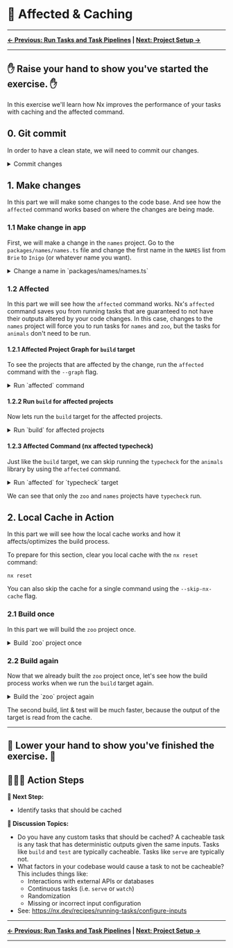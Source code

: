 # 📖 Affected & Caching

---

**[← Previous: Run Tasks and Task Pipelines](./02-task-pipelines.md) | [Next: Project Setup →](./04-project-setup.md)**

---

✋ Raise your hand to show you've started the exercise. ✋
---

In this exercise we'll learn how Nx improves the performance of your tasks with caching and the affected command.

## 0. Git commit
In order to have a clean state, we will need to commit our changes. 

<details>
  <summary>Commit changes</summary>

```bash
git commit -a -m "initial setup"
```

or just use the IDE to commit the changes.

</details>  

## 1. Make changes
In this part we will make some changes to the code base. And see how the `affected` command works based on where the changes are being made.

### 1.1 Make change in app
First, we will make a change in the `names` project. Go to the `packages/names/names.ts` file and change the first name in the `NAMES` list from `Brie` to `Inigo` (or whatever name you want).

<details>
  <summary>Change a name in `packages/names/names.ts`</summary>

```diff
- "Brie",
+ "Inigo",
```

</details>

### 1.2 Affected
In this part we will see how the `affected` command works. Nx's `affected` command saves you from running tasks that are guaranteed to not have their outputs altered by your code changes.  In this case, changes to the `names` project will force you to run tasks for `names` and `zoo`, but the tasks for `animals` don't need to be run.

#### 1.2.1 Affected Project Graph for `build` target
To see the projects that are affected by the change, run the `affected` command with the `--graph` flag.

<details>
  <summary>Run `affected` command</summary>

```bash
nx graph --affected
```

The output should look like this:

![nx-affected-with-change.png](images/nx-affected-with-change.png)


</details>

#### 1.2.2 Run `build` for affected projects
Now lets run the `build` target for the affected projects.

<details>
  <summary>Run `build` for affected projects</summary>

```bash
nx affected --target build
```

The output should look like this:

```
❯ nx affected --target build

 NX   Affected criteria defaulted to --base=main --head=HEAD



   ✔  nx run @tuskdesign/animals:build
   ✔  nx run @tuskdesign/names:build
   ✔  nx run @tuskdesign/zoo:build

————————————————————————————————————————————————————————————————————————————————————————————————————————————————————————————————————————————

 NX   Successfully ran target build for 2 projects and 1 task they depend on (1s)

Nx read the output from the cache instead of running the command for 1 out of 3 tasks.
```

The affected logic goes through these steps:

1. Nx uses a git diff to identify the `packages/names/names.ts` file as the only changed file.
2. Nx identifies the file is in the `names` project.
3. Nx uses the project graph to list all the projects that have the `names` project as a direct or transitive dependency. e.g. `zoo`
4. Nx runs the `build` task for `zoo` and `names`
5. Since the `build` task for `zoo` depends on `animals` as well, that task is also run - and replayed from the cache.

</details>

#### 1.2.3 Affected Command (nx affected typecheck)
Just like the `build` target, we can skip running the `typecheck` for the `animals` library by using the `affected` command.

<details>
  <summary>Run `affected` for `typecheck` target</summary>

```bash
nx affected --target typecheck
```

The results are:

```
❯ nx affected --target typecheck

 NX   Affected criteria defaulted to --base=main --head=HEAD



   ✔  nx run @tuskdesign/names:typecheck
   ✔  nx run @tuskdesign/zoo:typecheck

————————————————————————————————————————————————————————————————————————————————————————————————————————————————————————————————————————————

 NX   Successfully ran target typecheck for 2 projects (593ms)
```
</details>

We can see that only the `zoo` and `names` projects have `typecheck` run.

</details>

## 2. Local Cache in Action
In this part we will see how the local cache works and how it affects/optimizes the build process.

To prepare for this section, clear you local cache with the `nx reset` command:

```
nx reset
```

You can also skip the cache for a single command using the `--skip-nx-cache` flag.

### 2.1 Build once
In this part we will build the `zoo` project once.

<details>
  <summary>Build `zoo` project once</summary>

```bash
nx build zoo
```

The output should look like this:

```
❯ nx build zoo

> nx run @tuskdesign/names:build


> @tuskdesign/names@1.2.0 build
> tsc --build tsconfig.lib.json


> nx run @tuskdesign/animals:build


> @tuskdesign/animals@1.2.0 build
> tsc --build tsconfig.lib.json


> nx run @tuskdesign/zoo:build


> @tuskdesign/zoo@1.2.0 build
> tsc --build tsconfig.lib.json


————————————————————————————————————————————————————————————————————————————————————————————————————————————————————————————————————————————

 NX   Successfully ran target build for project @tuskdesign/zoo and 2 tasks it depends on (1s)
```

</details>

### 2.2 Build again
Now that we already built the `zoo` project once, let's see how the build process works when we run the `build` target again.

<details>
  <summary>Build the `zoo` project again</summary>

```bash
nx build zoo
```

The output should look like this:

```
❯ nx build zoo

> nx run @tuskdesign/names:build  [existing outputs match the cache, left as is]


> nx run @tuskdesign/animals:build  [existing outputs match the cache, left as is]


> nx run @tuskdesign/zoo:build  [existing outputs match the cache, left as is]


————————————————————————————————————————————————————————————————————————————————————————————————————————————————————————————————————————————

 NX   Successfully ran target build for project @tuskdesign/zoo and 2 tasks it depends on (162ms)

Nx read the output from the cache instead of running the command for 3 out of 3 tasks.
```

We will see that the build process is much faster, because the output of the build is read from the cache.

</details>

The second build, lint & test will be much faster, because the output of the target is read from the cache.

---
👏 Lower your hand to show you've finished the exercise. 👏
---

## 🏃‍♂️‍➡️ Action Steps

**👟 Next Step:**
- Identify tasks that should be cached

**🧠 Discussion Topics:**
- Do you have any custom tasks that should be cached? A cacheable task is any task that has deterministic outputs given the same inputs. Tasks like `build` and `test` are typically cacheable. Tasks like `serve` are typically not.
- What factors in your codebase would cause a task to not be cacheable? This includes things like:
  - Interactions with external APIs or databases
  - Continuous tasks (i.e. `serve` or `watch`)
  - Randomization
  - Missing or incorrect input configuration
- See: https://nx.dev/recipes/running-tasks/configure-inputs

---

**[← Previous: Run Tasks and Task Pipelines](./02-task-pipelines.md) | [Next: Project Setup →](./04-project-setup.md)**

---

